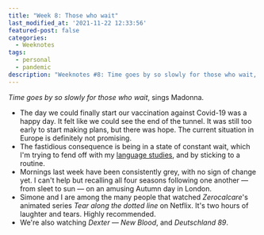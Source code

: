 ```yaml
---
title: "Week 8: Those who wait"
last_modified_at: '2021-11-22 12:33:56'
featured-post: false
categories:
  - Weeknotes
tags:
  - personal
  - pandemic
description: "Weeknotes #8: Time goes by so slowly for those who wait, sings Madonna."
---
```

<p class="lead"><em>Time goes by so slowly for those who wait</em>, sings Madonna.</p>

<!--more-->

<ul class="smd-ul">
  <li>The day we could finally start our vaccination against Covid-19 was a happy day. It felt like we could see the end of the tunnel. It was still too early to start making plans, but there was hope. The current situation in Europe is definitely not promising.</li>
  <li>The fastidious consequence is being in a state of constant wait, which I'm trying to fend off with my <a href="https://silviamaggidesign.com/weeknotes/weeknotes-5/">language studies</a>, and by sticking to a routine.</li>
  <li>Mornings last week have been consistently grey, with no sign of change yet. I can't help but recalling all four seasons following one another — from sleet to sun — on an amusing Autumn day in London.</li>
  <li>Simone and I are among the many people that watched <em>Zerocalcare</em>'s animated series <em>Tear along the dotted line</em> on Netflix. It's two hours of laughter and tears. Highly recommended.</li>
  <li>We're also watching <em>Dexter — New Blood</em>, and <em>Deutschland 89</em>.</li>
</ul>